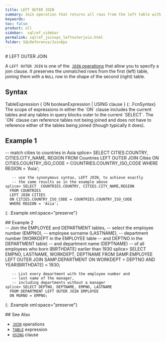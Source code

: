 ```yaml
---
title: LEFT OUTER JOIN
summary: Join operation that returns all rows from the left table with the matching rows in the right table. The result is NULL in the right side when there is no match.
keywords:
toc: false
product: all
sidebar:  sqlref_sidebar
permalink: sqlref_joinops_leftouterjoin.html
folder: SQLReference/JoinOps
---
```

<section>
<div class="TopicContent" data-swiftype-index="true" markdown="1">
# LEFT OUTER JOIN

A `LEFT OUTER JOIN` is one of the &nbsp;[`JOIN`
operations](sqlref_joinops_about.html) that allow you to specify a join
clause. It preserves the unmatched rows from the first (left) table,
joining them with a `NULL` row in the shape of the second (right) table.

## Syntax

<div class="fcnWrapperWide" markdown="1">
    TableExpression
    {
        ON booleanExpression |
        USING clause
    }
{: .FcnSyntax}

</div>
The scope of expressions in either the `ON` clause includes the current
tables and any tables in query blocks outer to the current `SELECT`. The
`ON` clause can reference tables not being joined and does not have to
reference either of the tables being joined (though typically it does).

## Example 1

<div class="preWrapperWide" markdown="1">
       -- match cities to countries in Asia
    splice> SELECT CITIES.COUNTRY, CITIES.CITY_NAME, REGION
      FROM Countries
      LEFT OUTER JOIN Cities
      ON CITIES.COUNTRY_ISO_CODE = COUNTRIES.COUNTRY_ISO_CODE
      WHERE REGION = 'Asia';
    
       -- use the synonymous syntax, LEFT JOIN, to achieve exactly
       -- the same results as in the example above
    splice> SELECT  COUNTRIES.COUNTRY, CITIES.CITY_NAME,REGION
      FROM COUNTRIES
      LEFT JOIN CITIES
      ON CITIES.COUNTRY_ISO_CODE = COUNTRIES.COUNTRY_ISO_CODE
      WHERE REGION = 'Asia';
{: .Example xml:space="preserve"}

</div>
## Example 2

<div class="preWrapperWide" markdown="1">
       -- Join the EMPLOYEE and DEPARTMENT tables,
       -- select the employee number (EMPNO),
       -- employee surname (LASTNAME),
       -- department number (WORKDEPT in the EMPLOYEE table
       -- and DEPTNO in the DEPARTMENT table)
       -- and department name (DEPTNAME)
       -- of all employees who born (BIRTHDATE) earlier than 1930
    splice> SELECT EMPNO, LASTNAME, WORKDEPT, DEPTNAME
      FROM SAMP.EMPLOYEE LEFT OUTER JOIN SAMP.DEPARTMENT
      ON WORKDEPT = DEPTNO
      AND YEAR(BIRTHDATE) < 1930;
    
       -- List every department with the employee number and
       -- last name of the manager,
       -- including departments without a manager
    splice> SELECT DEPTNO, DEPTNAME, EMPNO, LASTNAME
      FROM DEPARTMENT LEFT OUTER JOIN EMPLOYEE
      ON MGRNO = EMPNO;
{: .Example xml:space="preserve"}

</div>
## See Also

* [`JOIN`](sqlref_joinops_intro.html) operations
* [`TABLE`](sqlref_expressions_table.html) expression
* [`USING`](sqlref_clauses_using.html) clause

</div>
</section>

